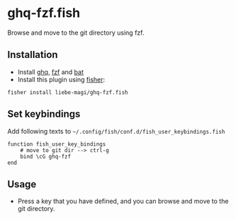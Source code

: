# ghq-fzf.fish

Browse and move to the git directory using fzf.

## Installation

- Install [ghq](https://github.com/x-motemen/ghq), [fzf](https://github.com/junegunn/fzf) and [bat](https://github.com/sharkdp/bat)
- Install this plugin using [fisher](https://github.com/jorgebucaran/fisher):

```
fisher install liebe-magi/ghq-fzf.fish
```

## Set keybindings

Add following texts to `~/.config/fish/conf.d/fish_user_keybindings.fish`

```
function fish_user_key_bindings
    # move to git dir --> ctrl-g
    bind \cG ghq-fzf
end
```

## Usage

- Press a key that you have defined, and you can browse and move to the git directory.
